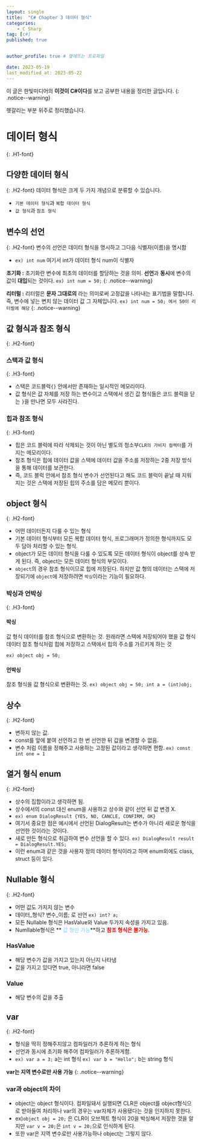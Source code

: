 ```yaml
---
layout: single
title:  "C# Chapter 3 데이터 형식"
categories: 
    - C Sharp
tag: [c#]
published: true


author_profile: true # 옆에뜨는 프로파일

date: 2023-05-19
last_modified_at: 2023-05-22
---
```


이 글은 한빛미디어의 **이것이 C#이다**를 보고 공부한 내용을 정리한 글입니다.
{: .notice--warning}

헷갈리는 부분 위주로 정리했습니다.

# 데이터 형식
{: .H1-font}

## 다양한 데이터 형식
{: .H2-font}
데이터 형식은 크게 두 가지 개념으로 분류할 수 있습니다.
- `기본 데이터 형식`과 `복합 데이터 형식`
- `값 형식`과 `참조 형식`

## 변수의 선언
{: .H2-font}
변수의 선언은 데이터 형식을 명시하고 그다음 식별자(이름)을 명시함
- `ex) int num` 여기서 int가 데이터 형식 num이 식별자


**초기화 :**
초기화란 변수에 최초의 데이터를 할당하는 것을 의미.
**선언**과 **동시**에 변수의 값이 **대입**되는 것이다.
`ex) int num = 50;`
{: .notice--warning}

**리터럴 :**
리터럴은 **문자 그대로의** 라는 의미로써 고정값을 나타내는 표기법을 말합니다.
즉, 변수에 넣는 변치 않는 데이터 값 그 자체입니다.
`ex) int num = 50; 에서 50이 리터럴에 해당`
{: .notice--warning}

## 값 형식과 참조 형식
{: .H2-font}

### 스택과 값 형식
{: .H3-font}

- 스택은 코드블럭`{}` 안에서만 존재하는 일시적인 메모리이다.
- 값 형식은 값 자체를 저장 하는 변수이고 스택에서 생긴 값 형식들은 코드 블럭을 닫는 `}`을 만나면 모두 사라진다.

### 힙과 참조 형식
{: .H3-font}

- 힙은 코드 블럭에 따라 삭제되는 것이 아닌 별도의 청소부`CLR의 가비지 컬렉터`를 가지는 메모리이다.
- 참조 형식은 힙에 데이터 값을 스택에 데이터 값을 주소를 저장하는 2중 저장 방식을 통해 데이터를 보관한다.
- 즉, 코드 블럭 안에서 참조 형식 변수가 선언된다고 해도 코드 블럭이 끝날 때 지워지는 것은 스택에 저장된 힙의 주소를 담은 메모리 뿐이다.

## object 형식
{: .H2-font}

- 어떤 데이터든지 다룰 수 있는 형식
- 기본 데이터 형식부터 모든 복합 데이터 형식, 프로그래머가 정의한 형식까지도 모두 담아 처리할 수 있는 형식.
- object가 모든 데이터 형식을 다룰 수 있도록 모든 데이터 형식이 object를 상속 받게 된다. 즉, object는 모든 데이터 형식의 부모이다.
- `object`의 경우 참조 형식이므로 힙에 저장된다. 하지만 값 형의 데이터는 스택에 저장되기에 `object`에 저장하려면 `박싱`이라는 기능이 필요하다.

### 박싱과 언박싱
{: .H3-font}
#### 박싱
값 형식 데이터를 참조 형식으로 변환하는 것.
원래라면 스택에 저장되어야 했을 값 형식 데이터 참조 형식처럼 힙에 저장하고 스택에서 힙의 주소를 가르키게 하는 것

`ex) object obj = 50;` 
#### 언박싱
참조 형식을 값 형식으로 변환하는 것.
`ex) object obj = 50; int a = (int)obj;`


## 상수
{: .H2-font}

- 변하지 않는 값.
- const를 앞에 붙여 선언하고 한 번 선언한 뒤 값을 변경할 수 없음.
- 변수 처럼 이름을 정해주고 사용하는 고정된 값이라고 생각하면 편함.
`ex) const int one = 1`

## 열거 형식 enum
{: .H2-font}

- 상수의 집합이라고 생각하면 됨.
- 상수에서의 const 대신 enum을 사용하고 상수와 같이 선언 뒤 값 변경 X.
- `ex) enum DialogResult {YES, NO, CANCLE, CONFIRM, OK}`
- 여기서 중요한 점은 예시에서 선언된 DialogResult는 변수가 아니라 새로운 형식을 선언한 것이라는 것이다.
- 새로 만든 형식으로 취급하여 변수 선언을 할 수 있다. `ex) DialogResult result = DialogResult.YES;`
- 이런 enum과 같은 것을 사용자 정의 데이터 형식이라고 하며 enum외에도 class, struct 등이 있다.

## Nullable 형식
{: .H2-font}
- 어떤 값도 가지지 않는 변수
- 데이터_형식? 변수_이름; 로 선언 `ex) int? a;`
- 모든 Nullable 형식은 HasValue와 Value 두가지 속성을 가지고 있음.
- Numllable형식은 **<font color = "skyblue"> 값 형만 가능</font>**하고 **<font color = "red"> 참조 형식은 불가능</font>**.
### HasValue
- 해당 변수가 값을 가지고 있는지 아닌지 나타냄
- 값을 가지고 있다면 true, 아니라면 false
### Value
- 해당 변수의 값을 추출


## var 
{: .H2-font}

- 형식을 딱히 정해주지않고 컴파일러가 추론하게 하는 형식
- 선언과 동시에 초기화 해주어 컴파일러가 추론하게함.
- `ex) var a = 3;` a는 int 형식 `ex) var b = "Hello";` b는 string 형식

**var는 지역 변수로만 사용 가능**
{: .notice--warning}

### var과 object의 차이
- object는 object 형식이다. 컴파일돼서 실행되면 CLR은 object를 object형식으로 받아들여 처리하나 var의 경우는 var자체가 사용됐다는 것을 인지하지 못한다.
- ex)`object obj = 20;` 은 CLR이 오브젝트 형식이 20을 박싱해서 저장한 것을 알지만 `var v = 20;`은 `int v = 20;`으로 인식하게 된다.
- 또한 var은 지역 변수로만 사용가능하나 object는 그렇지 않다.


